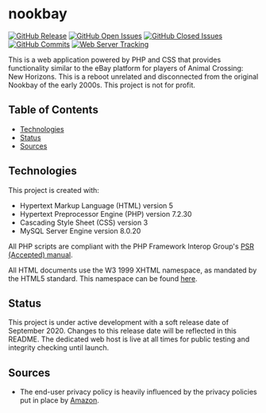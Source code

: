 # nookbay
[![GitHub Release](https://img.shields.io/github/v/release/jxthibeault/nookbay?include_prereleases&style=flat-square)]()
[![GitHub Open Issues](https://img.shields.io/github/issues-raw/jxthibeault/nookbay?style=flat-square)](https://github.com/jxthibeault/nookbay/issues)
[![GitHub Closed Issues](https://img.shields.io/github/issues-closed-raw/jxthibeault/nookbay?style=flat-square)](https://github.com/jxthibeault/nookbay/issues)
[![GitHub Commits](https://img.shields.io/github/last-commit/jxthibeault/nookbay?style=flat-square)](https://github.com/jxthibeault/nookbay/commits)
[![Web Server Tracking](https://img.shields.io/website?down_color=red&down_message=offline&label=web%20server&up_color=green&up_message=online&url=https%3A%2F%2Fnookbay.app%2F&style=flat-square)](https://nookbay.app)

This is a web application powered by PHP and CSS that provides functionality similar to the eBay platform for players of Animal Crossing: New Horizons. This is a reboot unrelated and disconnected from the original Nookbay of the early 2000s. This project is not for profit.

## Table of Contents
* [Technologies](#technologies)
* [Status](#status)
* [Sources](#sources)

## Technologies
This project is created with:
* Hypertext Markup Language (HTML) version 5
* Hypertext Preprocessor Engine (PHP) version 7.2.30
* Cascading Style Sheet (CSS) version 3
* MySQL Server Engine version 8.0.20

All PHP scripts are compliant with the PHP Framework Interop Group's [PSR (Accepted) manual](https://www.php-fig.org/psr/).

All HTML documents use the W3 1999 XHTML namespace, as mandated by the HTML5 standard. This namespace can be found [here](http://www.w3.org/1999/xhtml).

## Status
This project is under active development with a soft release date of September 2020. Changes to this release date will be reflected in this README. The dedicated web host is live at all times for public testing and integrity checking until launch.

## Sources
* The end-user privacy policy is heavily influenced by the privacy policies put in place by [Amazon](https://www.amazon.com).
